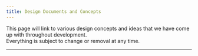```yaml
---
title: Design Documents and Concepts
---
```

This page will link to various design concepts and ideas that we have come up with throughout development.  
Everything is subject to change or removal at any time.  

---

<!--stackedit_data:
eyJoaXN0b3J5IjpbLTE0NTY1ODk3NzEsOTI1Nzg0OTAwLC0xMz
cyNDY3NDg1XX0=
-->